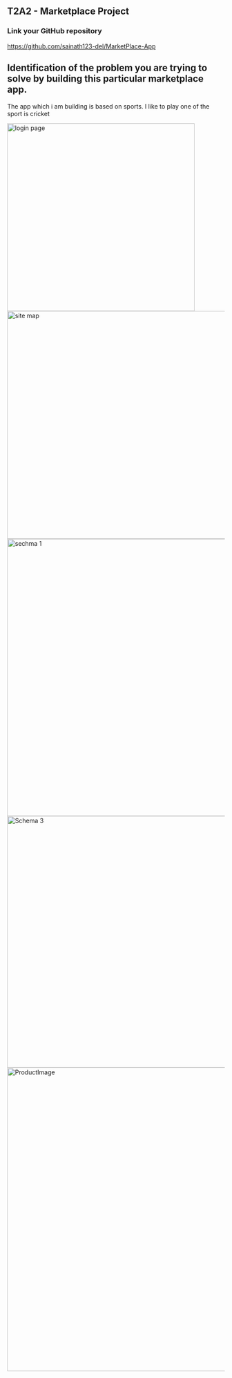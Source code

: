 
## T2A2 - Marketplace Project
  
### Link your GitHub repository
https://github.com/sainath123-del/MarketPlace-App 


## Identification of the problem you are trying to solve by building this particular marketplace app.

The app which i am building is based on sports. I like to play one of the sport is cricket 


<img width="434" alt="login page" src="https://user-images.githubusercontent.com/79548205/120629605-55a00680-c4a9-11eb-90d2-2fd47226a501.png">




<img width="527" alt="site map" src="https://user-images.githubusercontent.com/79548205/120629846-9435c100-c4a9-11eb-9ca9-91231c8820a7.png">

<img width="641" alt="sechma 1" src="https://user-images.githubusercontent.com/79548205/120630047-c6472300-c4a9-11eb-871b-0ffb087cc618.png">


<img width="582" alt="Schema 3" src="https://user-images.githubusercontent.com/79548205/120630153-e24ac480-c4a9-11eb-87e1-f21e6269073f.png">

<img width="702" alt="ProductImage" src="https://user-images.githubusercontent.com/79548205/120630285-073f3780-c4aa-11eb-844f-2c6329a0747a.png">

